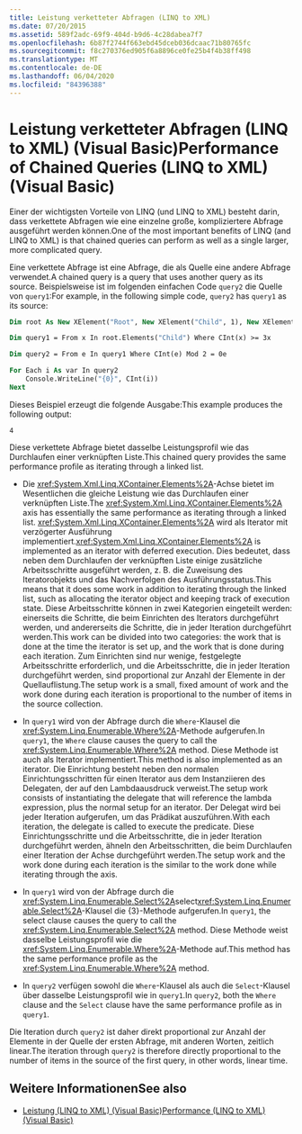 ```yaml
---
title: Leistung verketteter Abfragen (LINQ to XML)
ms.date: 07/20/2015
ms.assetid: 589f2adc-69f9-404d-b9d6-4c28dabea7f7
ms.openlocfilehash: 6b87f2744f663ebd45dceb036dcaac71b80765fc
ms.sourcegitcommit: f8c270376ed905f6a8896ce0fe25b4f4b38ff498
ms.translationtype: MT
ms.contentlocale: de-DE
ms.lasthandoff: 06/04/2020
ms.locfileid: "84396388"
---
```

# <a name="performance-of-chained-queries-linq-to-xml-visual-basic"></a><span data-ttu-id="0e7a9-102">Leistung verketteter Abfragen (LINQ to XML) (Visual Basic)</span><span class="sxs-lookup"><span data-stu-id="0e7a9-102">Performance of Chained Queries (LINQ to XML) (Visual Basic)</span></span>

<span data-ttu-id="0e7a9-103">Einer der wichtigsten Vorteile von LINQ (und LINQ to XML) besteht darin, dass verkettete Abfragen wie eine einzelne große, kompliziertere Abfrage ausgeführt werden können.</span><span class="sxs-lookup"><span data-stu-id="0e7a9-103">One of the most important benefits of LINQ (and LINQ to XML) is that chained queries can perform as well as a single larger, more complicated query.</span></span>

<span data-ttu-id="0e7a9-104">Eine verkettete Abfrage ist eine Abfrage, die als Quelle eine andere Abfrage verwendet.</span><span class="sxs-lookup"><span data-stu-id="0e7a9-104">A chained query is a query that uses another query as its source.</span></span> <span data-ttu-id="0e7a9-105">Beispielsweise ist im folgenden einfachen Code `query2` die Quelle von `query1`:</span><span class="sxs-lookup"><span data-stu-id="0e7a9-105">For example, in the following simple code, `query2` has `query1` as its source:</span></span>

```vb
Dim root As New XElement("Root", New XElement("Child", 1), New XElement("Child", 2), New XElement("Child", 3), New XElement("Child", 4))

Dim query1 = From x In root.Elements("Child") Where CInt(x) >= 3x

Dim query2 = From e In query1 Where CInt(e) Mod 2 = 0e

For Each i As var In query2
    Console.WriteLine("{0}", CInt(i))
Next
```

<span data-ttu-id="0e7a9-106">Dieses Beispiel erzeugt die folgende Ausgabe:</span><span class="sxs-lookup"><span data-stu-id="0e7a9-106">This example produces the following output:</span></span>

```console
4
```

<span data-ttu-id="0e7a9-107">Diese verkettete Abfrage bietet dasselbe Leistungsprofil wie das Durchlaufen einer verknüpften Liste.</span><span class="sxs-lookup"><span data-stu-id="0e7a9-107">This chained query provides the same performance profile as iterating through a linked list.</span></span>

- <span data-ttu-id="0e7a9-108">Die <xref:System.Xml.Linq.XContainer.Elements%2A>-Achse bietet im Wesentlichen die gleiche Leistung wie das Durchlaufen einer verknüpften Liste.</span><span class="sxs-lookup"><span data-stu-id="0e7a9-108">The <xref:System.Xml.Linq.XContainer.Elements%2A> axis has essentially the same performance as iterating through a linked list.</span></span> <span data-ttu-id="0e7a9-109"><xref:System.Xml.Linq.XContainer.Elements%2A> wird als Iterator mit verzögerter Ausführung implementiert.</span><span class="sxs-lookup"><span data-stu-id="0e7a9-109"><xref:System.Xml.Linq.XContainer.Elements%2A> is implemented as an iterator with deferred execution.</span></span> <span data-ttu-id="0e7a9-110">Dies bedeutet, dass neben dem Durchlaufen der verknüpften Liste einige zusätzliche Arbeitsschritte ausgeführt werden, z. B. die Zuweisung des Iteratorobjekts und das Nachverfolgen des Ausführungsstatus.</span><span class="sxs-lookup"><span data-stu-id="0e7a9-110">This means that it does some work in addition to iterating through the linked list, such as allocating the iterator object and keeping track of execution state.</span></span> <span data-ttu-id="0e7a9-111">Diese Arbeitsschritte können in zwei Kategorien eingeteilt werden: einerseits die Schritte, die beim Einrichten des Iterators durchgeführt werden, und andererseits die Schritte, die in jeder Iteration durchgeführt werden.</span><span class="sxs-lookup"><span data-stu-id="0e7a9-111">This work can be divided into two categories: the work that is done at the time the iterator is set up, and the work that is done during each iteration.</span></span> <span data-ttu-id="0e7a9-112">Zum Einrichten sind nur wenige, festgelegte Arbeitsschritte erforderlich, und die Arbeitsschritte, die in jeder Iteration durchgeführt werden, sind proportional zur Anzahl der Elemente in der Quellauflistung.</span><span class="sxs-lookup"><span data-stu-id="0e7a9-112">The setup work is a small, fixed amount of work and the work done during each iteration is proportional to the number of items in the source collection.</span></span>

- <span data-ttu-id="0e7a9-113">In `query1` wird von der Abfrage durch die `Where`-Klausel die <xref:System.Linq.Enumerable.Where%2A>-Methode aufgerufen.</span><span class="sxs-lookup"><span data-stu-id="0e7a9-113">In `query1`, the `Where` clause causes the query to call the <xref:System.Linq.Enumerable.Where%2A> method.</span></span> <span data-ttu-id="0e7a9-114">Diese Methode ist auch als Iterator implementiert.</span><span class="sxs-lookup"><span data-stu-id="0e7a9-114">This method is also implemented as an iterator.</span></span> <span data-ttu-id="0e7a9-115">Die Einrichtung besteht neben den normalen Einrichtungsschritten für einen Iterator aus dem Instanziieren des Delegaten, der auf den Lambdaausdruck verweist.</span><span class="sxs-lookup"><span data-stu-id="0e7a9-115">The setup work consists of instantiating the delegate that will reference the lambda expression, plus the normal setup for an iterator.</span></span> <span data-ttu-id="0e7a9-116">Der Delegat wird bei jeder Iteration aufgerufen, um das Prädikat auszuführen.</span><span class="sxs-lookup"><span data-stu-id="0e7a9-116">With each iteration, the delegate is called to execute the predicate.</span></span> <span data-ttu-id="0e7a9-117">Diese Einrichtungsschritte und die Arbeitsschritte, die in jeder Iteration durchgeführt werden, ähneln den Arbeitsschritten, die beim Durchlaufen einer Iteration der Achse durchgeführt werden.</span><span class="sxs-lookup"><span data-stu-id="0e7a9-117">The setup work and the work done during each iteration is the similar to the work done while iterating through the axis.</span></span>

- <span data-ttu-id="0e7a9-118">In `query1` wird von der Abfrage durch die <xref:System.Linq.Enumerable.Select%2A>select<xref:System.Linq.Enumerable.Select%2A>-Klausel die {3}-Methode aufgerufen.</span><span class="sxs-lookup"><span data-stu-id="0e7a9-118">In `query1`, the select clause causes the query to call the <xref:System.Linq.Enumerable.Select%2A> method.</span></span> <span data-ttu-id="0e7a9-119">Diese Methode weist dasselbe Leistungsprofil wie die <xref:System.Linq.Enumerable.Where%2A>-Methode auf.</span><span class="sxs-lookup"><span data-stu-id="0e7a9-119">This method has the same performance profile as the <xref:System.Linq.Enumerable.Where%2A> method.</span></span>

- <span data-ttu-id="0e7a9-120">In `query2` verfügen sowohl die `Where`-Klausel als auch die `Select`-Klausel über dasselbe Leistungsprofil wie in `query1`.</span><span class="sxs-lookup"><span data-stu-id="0e7a9-120">In `query2`, both the `Where` clause and the `Select` clause have the same performance profile as in `query1`.</span></span>

 <span data-ttu-id="0e7a9-121">Die Iteration durch `query2` ist daher direkt proportional zur Anzahl der Elemente in der Quelle der ersten Abfrage, mit anderen Worten, zeitlich linear.</span><span class="sxs-lookup"><span data-stu-id="0e7a9-121">The iteration through `query2` is therefore directly proportional to the number of items in the source of the first query, in other words, linear time.</span></span>

## <a name="see-also"></a><span data-ttu-id="0e7a9-122">Weitere Informationen</span><span class="sxs-lookup"><span data-stu-id="0e7a9-122">See also</span></span>

- [<span data-ttu-id="0e7a9-123">Leistung (LINQ to XML) (Visual Basic)</span><span class="sxs-lookup"><span data-stu-id="0e7a9-123">Performance (LINQ to XML) (Visual Basic)</span></span>](performance-linq-to-xml.md)
